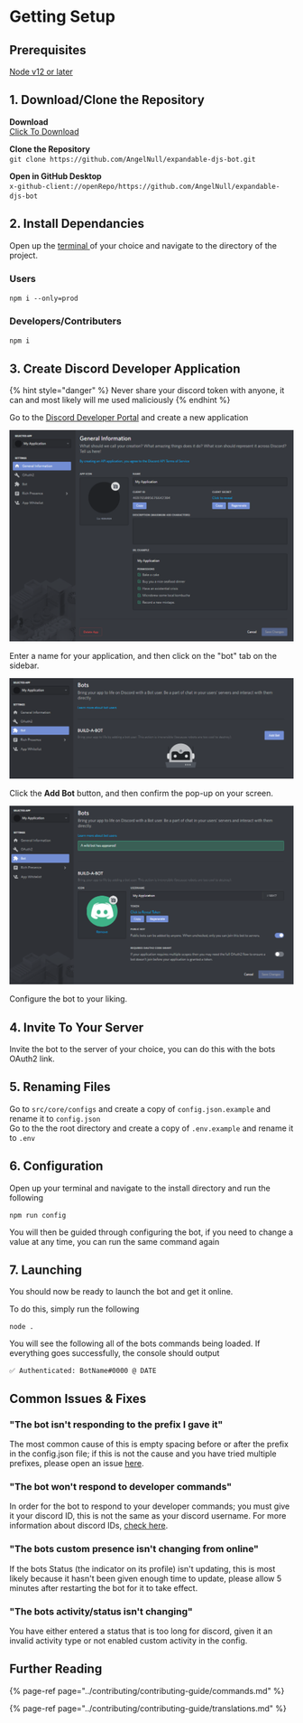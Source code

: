 # Getting Setup

## Prerequisites

[Node v12 or later](https://nodejs.org/en/)

## 1. Download/Clone the Repository

**Download**  
[Click To Download](https://github.com/AngelNull/expandable-djs-bot/archive/main.zip)  
  
**Clone the Repository**  
`git clone https://github.com/AngelNull/expandable-djs-bot.git`

**Open in GitHub Desktop**  
`x-github-client://openRepo/https://github.com/AngelNull/expandable-djs-bot`

## 2. Install Dependancies

Open up the [terminal ](https://github.com/Microsoft/Terminal)of your choice and navigate to the directory of the project.

### Users

```text
npm i --only=prod
```

### Developers/Contributers

```text
npm i
```

## 3. Create Discord Developer Application

{% hint style="danger" %}
Never share your discord token with anyone, it can and most likely will me used maliciously
{% endhint %}

Go to the [Discord Developer Portal](https://discord.com/developers/applications) and create a new application

![](../.gitbook/assets/image%20%282%29%20%281%29.png)

Enter a name for your application, and then click on the "bot" tab on the sidebar.

![](../.gitbook/assets/image%20%283%29.png)

Click the **Add Bot** button, and then confirm the pop-up on your screen.

![](../.gitbook/assets/image%20%284%29.png)

Configure the bot to your liking.

## 4. Invite To Your Server

Invite the bot to the server of your choice, you can do this with the bots OAuth2 link.

## 5. Renaming Files

Go to `src/core/configs` and create a copy of `config.json.example` and rename it to `config.json`  
Go to the the root directory and create a copy of `.env.example` and rename it to `.env`

## 6. Configuration

Open up your terminal and navigate to the install directory and run the following

```text
npm run config
```

You will then be guided through configuring the bot, if you need to change a value at any time, you can run the same command again

## 7. **Launching**

You should now be ready to launch the bot and get it online.

To do this, simply run the following

```text
node .
```

You will see the following all of the bots commands being loaded. If everything goes successfully, the console should output

```text
✅ Authenticated: BotName#0000 @ DATE
```

## Common Issues & Fixes

### **"The bot isn't responding to the prefix I gave it"**

The most common cause of this is empty spacing before or after the prefix in the config.json file; if this is not the cause and you have tried multiple prefixes, please open an issue [here](https://github.com/AngelNull/expandable-djs-bot/issues/new/choose).

### **"The bot won't respond to developer commands"**

In order for the bot to respond to your developer commands; you must give it your discord ID, this is not the same as your discord username. For more information about discord IDs, [check here](https://support.discord.com/hc/en-us/articles/206346498-Where-can-I-find-my-User-Server-Message-ID).

### **"The bots custom presence isn't changing from online"**

If the bots Status \(the indicator on its profile\) isn't updating, this is most likely because it hasn't been given enough time to update, please allow 5 minutes after restarting the bot for it to take effect.

### **"The bots activity/status isn't changing"**

You have either entered a status that is too long for discord, given it an invalid activity type or not enabled custom activity in the config.

## Further Reading

{% page-ref page="../contributing/contributing-guide/commands.md" %}

{% page-ref page="../contributing/contributing-guide/translations.md" %}

